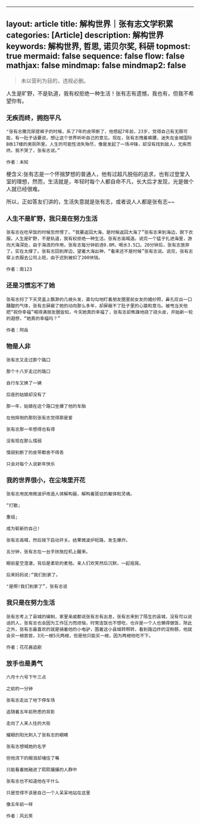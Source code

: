 ---
layout: article
title: 解构世界｜张有志文学积累
categories: [Article]
description: 解构世界
keywords: 解构世界, 哲思, 诺贝尔奖, 科研
topmost: true
mermaid: false
sequence: false
flow: false
mathjax: false
mindmap: false
mindmap2: false
--
> 未以营利为目的，违规必删。

人生是旷野，不是轨道，我有权拒绝一种生活！张有志有遗憾，我也有，但我不希望你有。


### 无疾而终，拥抱平凡
```
"张有志撒完尿提裤子的时候，系了7年的皮带断了，他想起7年前，23岁，觉得自己有无限可能，有一肚子话要说，想让这个世界听听自己的意见。现在，张有志拽着裤腰，迷失在金城国际B栋17楼的男厕所里。人生的可能性消失殆尽，像是发起了一场冲锋，却没有找到敌人，无疾而终。我不哭了，张有志说。”

作者：未知
```

梗含义:张有志是一个怀揣梦想的普通人，他有过超凡脱俗的追求，也有过登堂入室的理想，然而，生活就是，年轻时每个人都自命不凡，长大后才发现，光是做个人就已经很难。

所以，正如答友们讲的，生活失意就是张有志，或者说人人都是张有志~~

### 人生不是旷野，我只是在努力生活

```
张有志在吃早饭的时候忽然愣了。“我要返回大海，是时候返回大海了”张有志来到海边，脱下衣服。人生是旷野，不是轨道，我有权拒绝一种生活。张有志高喊道。说完一个猛子扎进海里，游向大海深处，由于海浪的作用，张有志每分钟前进0.8M，喝水3.5口。20分钟后，张有志放弃了。实在太撑了。张有志回到岸边，望着大海出神，“看来还不是时候”张有志说。说完，张有志穿上衣服去公司上班，由于迟到被扣了200块钱。

作者：南123
```

### 还是习惯忘不了她

```
张有志捋了下天灵盖上飘渺的几根头发，直勾勾地盯着朋友圈里前女友的婚纱照，鼻孔叹出一口醺酸的气体，张有志屏蔽了她的动向那么多年，却屏蔽不了肚子里的心猿和意马。被甩当天他把“祝你幸福”喊得满朋友圈皆知，今天她真的幸福了，张有志却焦躁地挠了挠头皮，开始新一轮的遐想，“她真的幸福吗？”

作者：阿岳
```


### 物是人非
```
张有志又走过那个路口

那个十八岁走过的路口

自行车又换了一辆

后座的姑娘却没有了

那一年，姑娘在这个路口坐爆了他的车胎

在他摔倒的那刻张有志觉得那是爱

张有志那一年想得也有得

没有现在那么懦弱

懦弱到断了的皮带都舍不得丢

只会对每个人说新年快乐
```


### 我的世界很小，在尘埃里开花
```
张有志用民用微波炉改造人体解构器，解构着斑驳的躯体和灵魂。

“打散;

重组;

成为崭新的自己!

张有志高喊，然后按下启动开关。结果微波炉短路，发生爆炸。

五分钟，张有志在一台手扶拖拉机上醒来。

眼前星空澄澈，背后是柔软的麦秸。亲人们欢笑然后沉默，一起摇晃。

后来妈妈说:“我们到家了。

"是啊!我们到家了”，张有志说
```

### 我只是在努力生活
```
张有志考上了县城的编制，家里亲戚都说张有志有出息，张有志来到了陌生的县城，没有可以说话的人，张有志也会因为工作压力而烦恼，时常连饭也不想吃，也许是一个人也懒得做饭，除此之外，张有志最喜欢的就是骑着他的小电驴，围着这小县城转啊转，看到路边炸的淀粉肠，他就会买一根尝尝，3元一根5元两根，但是他只能买一根，因为两根他吃不下。

作者：花花酱追剧
```

### 放手也是勇气
```
六月十六号下午三点

之前的一分钟

张有志走出了地下停车场

追随着五年前熟悉的背影

走向了人来人往的大街

耀眼的阳光刺入了张有志的眼睛

张有志想喊她的名字

但他流下的眼泪却堵住了嘴

只能看着她融进了熙熙攘攘的人群中

张有志也不知道他在干什么

只是觉得不该是自己一个人呆呆地站在这里

像五年前一样

作者：风云笑
```